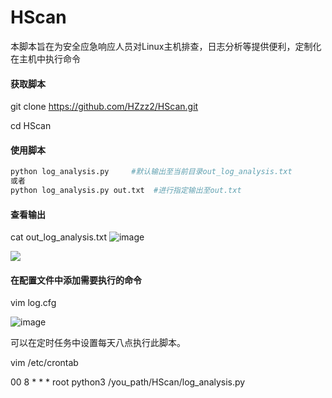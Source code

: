 # HScan
本脚本旨在为安全应急响应人员对Linux主机排查，日志分析等提供便利，定制化在主机中执行命令
#### 获取脚本

git clone https://github.com/HZzz2/HScan.git

cd HScan

#### 使用脚本

```Bash
python log_analysis.py     #默认输出至当前目录out_log_analysis.txt
或者
python log_analysis.py out.txt  #进行指定输出至out.txt

```

#### 查看输出

cat out_log_analysis.txt
![image](https://user-images.githubusercontent.com/22775890/169294044-9dbe9dcb-db95-46e4-a104-f09b255aa809.png)

![](https://secure2.wostatic.cn/static/nHtynrdxTU58QizPu5Tqx6/image.png)

#### 在配置文件中添加需要执行的命令

vim log.cfg

![image](https://user-images.githubusercontent.com/22775890/169677760-8e01eb44-be5f-4075-bc7a-01e52c8107d0.png)




可以在定时任务中设置每天八点执行此脚本。

vim /etc/crontab

00 8    * * *   root    python3 /you_path/HScan/log_analysis.py












